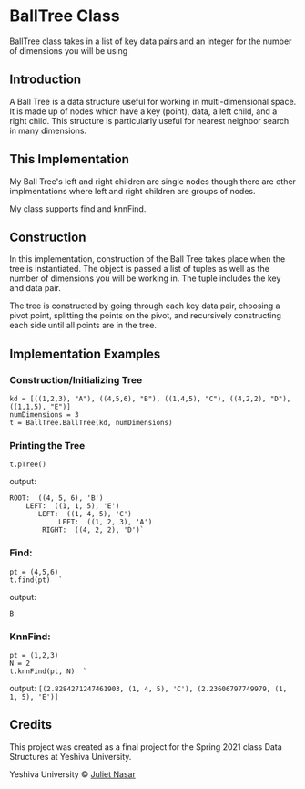 # **BallTree Class**
BallTree class takes in a list of key data pairs and an integer for the number of dimensions you will be using

## Introduction
A Ball Tree is a data structure useful for working in multi-dimensional space. It is made up of nodes which have a key (point), data, a left child, and a right child. This structure is particularly useful for nearest neighbor search in many dimensions. 

## This Implementation
My Ball Tree's left and right children are single nodes though there are other implmentations where left and right children are groups of nodes. 

My class supports find and knnFind.

## Construction
In this implementation, construction of the Ball Tree takes place when the tree is instantiated. The object is passed a list of tuples as well as the number of dimensions you will be working in. The tuple includes the key and data pair. 

The tree is constructed by going through each key data pair, choosing a pivot point, splitting the points on the pivot, and recursively constructing each side until all points are in the tree. 

## Implementation Examples
### Construction/Initializing Tree

```
kd = [((1,2,3), "A"), ((4,5,6), "B"), ((1,4,5), "C"), ((4,2,2), "D"), ((1,1,5), "E")]
numDimensions = 3
t = BallTree.BallTree(kd, numDimensions)
```

### Printing the Tree

```t.pTree()```

output:

```
ROOT:  ((4, 5, 6), 'B')
    LEFT:  ((1, 1, 5), 'E')
       LEFT:  ((1, 4, 5), 'C')
            LEFT:  ((1, 2, 3), 'A')
        RIGHT:  ((4, 2, 2), 'D')`
```
### Find: 
```
pt = (4,5,6)  
t.find(pt)  `
```
output:

```B```

### KnnFind: 
```
pt = (1,2,3)  
N = 2  
t.knnFind(pt, N)  `
```
output:
```[(2.8284271247461903, (1, 4, 5), 'C'), (2.23606797749979, (1, 1, 5), 'E')]```

## Credits
This project was created as a final project for the Spring 2021 class Data Structures at Yeshiva University.

Yeshiva University © [Juliet Nasar]()
